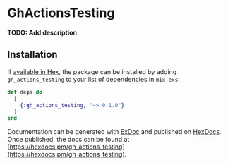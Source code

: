 # GhActionsTesting

**TODO: Add description**

## Installation

If [available in Hex](https://hex.pm/docs/publish), the package can be installed
by adding `gh_actions_testing` to your list of dependencies in `mix.exs`:

```elixir
def deps do
  [
    {:gh_actions_testing, "~> 0.1.0"}
  ]
end
```

Documentation can be generated with [ExDoc](https://github.com/elixir-lang/ex_doc)
and published on [HexDocs](https://hexdocs.pm). Once published, the docs can
be found at [https://hexdocs.pm/gh_actions_testing](https://hexdocs.pm/gh_actions_testing).

